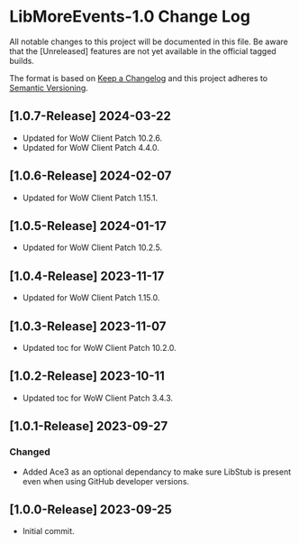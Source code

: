 # LibMoreEvents-1.0 Change Log
All notable changes to this project will be documented in this file. Be aware that the [Unreleased] features are not yet available in the official tagged builds.

The format is based on [Keep a Changelog](http://keepachangelog.com/)
and this project adheres to [Semantic Versioning](http://semver.org/).

## [1.0.7-Release] 2024-03-22
- Updated for WoW Client Patch 10.2.6.
- Updated for WoW Client Patch 4.4.0.

## [1.0.6-Release] 2024-02-07
- Updated for WoW Client Patch 1.15.1.

## [1.0.5-Release] 2024-01-17
- Updated for WoW Client Patch 10.2.5.

## [1.0.4-Release] 2023-11-17
- Updated for WoW Client Patch 1.15.0.

## [1.0.3-Release] 2023-11-07
- Updated toc for WoW Client Patch 10.2.0.

## [1.0.2-Release] 2023-10-11
- Updated toc for WoW Client Patch 3.4.3.

## [1.0.1-Release] 2023-09-27
### Changed
- Added Ace3 as an optional dependancy to make sure LibStub is present even when using GitHub developer versions.

## [1.0.0-Release] 2023-09-25
- Initial commit.
